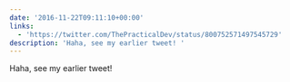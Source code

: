 ```yaml
---
date: '2016-11-22T09:11:10+00:00'
links:
  - 'https://twitter.com/ThePracticalDev/status/800752571497545729'
description: 'Haha, see my earlier tweet! '
---
```

Haha, see my earlier tweet! 
